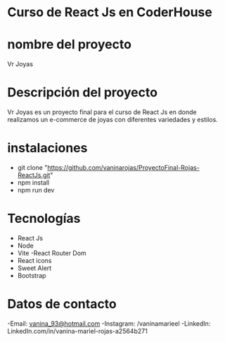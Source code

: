 # Curso de React Js en CoderHouse

# nombre del proyecto

 Vr Joyas

# Descripción del proyecto

 Vr Joyas es un proyecto final para el curso de React Js en donde realizamos un e-commerce de joyas con diferentes variedades y estilos. 

# instalaciones

- git clone "https://github.com/vaninarojas/ProyectoFinal-Rojas-ReactJs.git"
- npm install
- npm run dev

# Tecnologías

- React Js
- Node
- Vite
-React Router Dom
- React icons
- Sweet Alert
- Bootstrap

# Datos de contacto

-Email: vanina_93@hotmail.com
-Instagram: /vaninamarieel
-LinkedIn: LinkedIn.com/in/vanina-mariel-rojas-a2564b271
